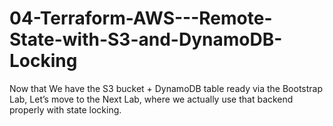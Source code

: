 # 04-Terraform-AWS---Remote-State-with-S3-and-DynamoDB-Locking
Now that We have the S3 bucket + DynamoDB table ready via the Bootstrap Lab, Let’s move to the Next Lab, where we actually use that backend properly with state locking.

